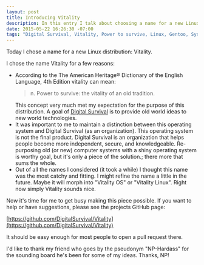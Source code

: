 ```yaml
---
layout: post
title: Introducing Vitality
description: In this entry I talk about choosing a name for a new Linux distribution
date: 2015-05-22 16:26:30 -07:00
tags: "Digital Survival, Vitality, Power to survive, Linux, Gentoo, Systemd"
---
```


Today I chose a name for a new Linux distribution: Vitality.

I chose the name Vitality for a few reasons:

* According to the The American Heritage® Dictionary of the English Language, 4th Edition vitality can mean: <blockquote> n. Power to survive: the vitality of an old tradition. </blockquote> This concept very much met my expectation for the purpose of this distribution. A goal of [Digital Survival](http://www.digitalsurvival.us/) is to provide old world ideas to new world technologies.
* It was important to me to maintain a distinction between this operating system and Digital Survival (as an organization). This operating system is not the final product. Digital Survival is an organization that helps people become more independent, secure, and knowledgeable. Re-purposing old (or new) computer systems with a shiny operating system is worthy goal, but it's only a piece of the solution.; there more that sums the whole.
* Out of all the names I considered (it took a while) I thought this name was the most catchy and fitting. I might refine the name a little in the future. Maybe it will morph into "Vitality OS" or "Vitality Linux". Right now simply Vitality sounds nice.

Now it's time for me to get busy making this piece possible. If you want to help or have suggestions, please see the projects GitHub page:

[https://github.com/DigitalSurvival/Vitality](https://github.com/DigitalSurvival/Vitality)

It should be easy enough for most people to open a pull request there.

I'd like to thank my friend who goes by the pseudonym "NP-Hardass" for the sounding board he's been for some of my ideas. Thanks, NP!